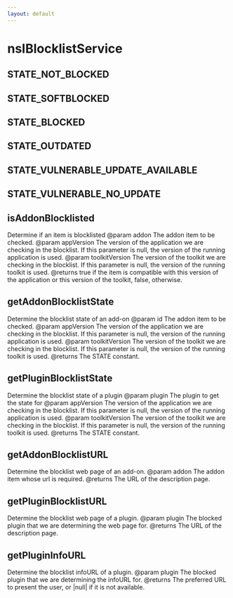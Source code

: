 ```yaml
---
layout: default
---
```


# nsIBlocklistService #

## STATE_NOT_BLOCKED ##

## STATE_SOFTBLOCKED ##

## STATE_BLOCKED ##

## STATE_OUTDATED ##

## STATE_VULNERABLE_UPDATE_AVAILABLE ##

## STATE_VULNERABLE_NO_UPDATE ##

## isAddonBlocklisted ##

Determine if an item is blocklisted
@param   addon
         The addon item to be checked.
@param   appVersion
         The version of the application we are checking in the blocklist.
         If this parameter is null, the version of the running application
         is used.
@param   toolkitVersion
         The version of the toolkit we are checking in the blocklist.
         If this parameter is null, the version of the running toolkit
         is used.
@returns true if the item is compatible with this version of the
         application or this version of the toolkit, false, otherwise.


## getAddonBlocklistState ##

Determine the blocklist state of an add-on
@param   id
         The addon item to be checked.
@param   appVersion
         The version of the application we are checking in the blocklist.
         If this parameter is null, the version of the running application
         is used.
@param   toolkitVersion
         The version of the toolkit we are checking in the blocklist.
         If this parameter is null, the version of the running toolkit
         is used.
@returns The STATE constant.


## getPluginBlocklistState ##

Determine the blocklist state of a plugin
@param   plugin
         The plugin to get the state for
@param   appVersion
         The version of the application we are checking in the blocklist.
         If this parameter is null, the version of the running application
         is used.
@param   toolkitVersion
         The version of the toolkit we are checking in the blocklist.
         If this parameter is null, the version of the running toolkit
         is used.
@returns The STATE constant.


## getAddonBlocklistURL ##

Determine the blocklist web page of an add-on.
@param   addon
         The addon item whose url is required.
@returns The URL of the description page.


## getPluginBlocklistURL ##

Determine the blocklist web page of a plugin.
@param   plugin
         The blocked plugin that we are determining the web page for.
@returns The URL of the description page.


## getPluginInfoURL ##

Determine the blocklist infoURL of a plugin.
@param   plugin
         The blocked plugin that we are determining the infoURL for.
@returns The preferred URL to present the user, or |null| if
         it is not available.

